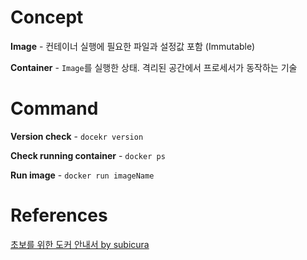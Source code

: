 # Concept
**Image** - 컨테이너 실행에 필요한 파일과 설정값 포함 (Immutable)

**Container** - `Image`를 실행한 상태. 격리된 공간에서 프로세서가 동작하는 기술


# Command
**Version check** - `docekr version`

**Check running container** - `docker ps`

**Run image** - `docker run imageName`

# References
[초보를 위한 도커 안내서 by subicura](https://subicura.com/2017/01/19/docker-guide-for-beginners-1.html)
